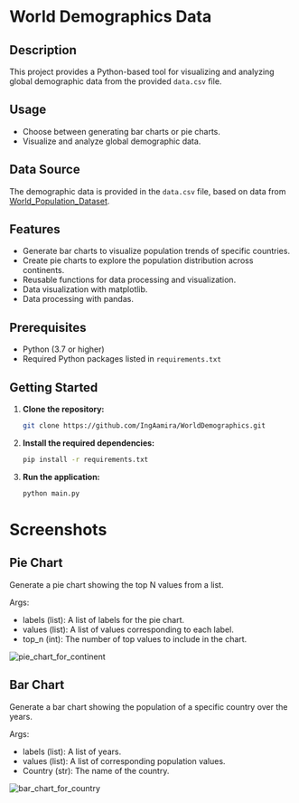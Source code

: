 # World Demographics Data

## Description

This project provides a Python-based tool for visualizing and analyzing global demographic data from the provided `data.csv` file.

## Usage

- Choose between generating bar charts or pie charts.
- Visualize and analyze global demographic data.

## Data Source

The demographic data is provided in the `data.csv` file, based on data from [World_Population_Dataset](https://www.kaggle.com/datasets/iamsouravbanerjee/world-population-dataset/).

## Features

- Generate bar charts to visualize population trends of specific countries.
- Create pie charts to explore the population distribution across continents.
- Reusable functions for data processing and visualization.
- Data visualization with matplotlib.
- Data processing with pandas.

## Prerequisites

- Python (3.7 or higher)
- Required Python packages listed in `requirements.txt`

## Getting Started

1. **Clone the repository:**
   ```bash
   git clone https://github.com/IngAamira/WorldDemographics.git
2. **Install the required dependencies:**
    ```bash
    pip install -r requirements.txt
3. **Run the application:**
    ```bash
    python main.py
# Screenshots

## Pie Chart

Generate a pie chart showing the top N values from a list.

Args:
- labels (list): A list of labels for the pie chart.
- values (list): A list of values corresponding to each label.
- top_n (int): The number of top values to include in the chart.

![pie_chart_for_continent](./img/pie_chart_for_continent.png)

## Bar Chart

Generate a bar chart showing the population of a specific country over the years.

Args:
- labels (list): A list of years.
- values (list): A list of corresponding population values.
- Country (str): The name of the country.

![bar_chart_for_country](./img/bar_chart_for_country.png)